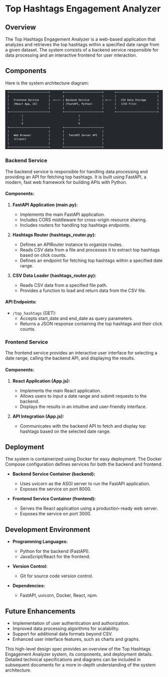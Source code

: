 # Top Hashtags Engagement Analyzer

## Overview

The Top Hashtags Engagement Analyzer is a web-based application that analyzes and retrieves the top hashtags within a specified date range from a given dataset. The system consists of a backend service responsible for data processing and an interactive frontend for user interaction.

## Components

Here is the system architecture diagram:

![System Architecture](images/system_architecture.png)

### Backend Service

The backend service is responsible for handling data processing and providing an API for fetching top hashtags. It is built using FastAPI, a modern, fast web framework for building APIs with Python.

#### Components:

1. **FastAPI Application (main.py):**

   - Implements the main FastAPI application.
   - Includes CORS middleware for cross-origin resource sharing.
   - Includes routers for handling top hashtags endpoints.

2. **Hashtags Router (hashtags_router.py):**

   - Defines an APIRouter instance to organize routes.
   - Reads CSV data from a file and processes it to extract top hashtags based on click counts.
   - Defines an endpoint for fetching top hashtags within a specified date range.

3. **CSV Data Loader (hashtags_router.py):**
   - Reads CSV data from a specified file path.
   - Provides a function to load and return data from the CSV file.

#### API Endpoints:

- `/top_hashtags` (GET):
  - Accepts start_date and end_date as query parameters.
  - Returns a JSON response containing the top hashtags and their click counts.

### Frontend Service

The frontend service provides an interactive user interface for selecting a date range, calling the backend API, and displaying the results.

#### Components:

1. **React Application (App.js):**

   - Implements the main React application.
   - Allows users to input a date range and submit requests to the backend.
   - Displays the results in an intuitive and user-friendly interface.

2. **API Integration (App.js):**
   - Communicates with the backend API to fetch and display top hashtags based on the selected date range.

## Deployment

The system is containerized using Docker for easy deployment. The Docker Compose configuration defines services for both the backend and frontend.

- **Backend Service Container (backend):**

  - Uses uvicorn as the ASGI server to run the FastAPI application.
  - Exposes the service on port 8000.

- **Frontend Service Container (frontend):**
  - Serves the React application using a production-ready web server.
  - Exposes the service on port 3000.

## Development Environment

- **Programming Languages:**

  - Python for the backend (FastAPI).
  - JavaScript/React for the frontend.

- **Version Control:**

  - Git for source code version control.

- **Dependencies:**
  - FastAPI, uvicorn, Docker, React, npm.

## Future Enhancements

- Implementation of user authentication and authorization.
- Improved data processing algorithms for scalability.
- Support for additional data formats beyond CSV.
- Enhanced user interface features, such as charts and graphs.

This high-level design spec provides an overview of the Top Hashtags Engagement Analyzer system, its components, and deployment details. Detailed technical specifications and diagrams can be included in subsequent documents for a more in-depth understanding of the system architecture.
